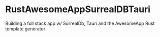 # RustAwesomeAppSurrealDBTauri
Building a full stack app w/ SurrealDb, Tauri and the AwesomeApp Rust template generator
